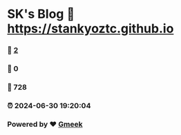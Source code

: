 # SK's Blog :link: https://stankyoztc.github.io 
### :page_facing_up: [2](https://stankyoztc.github.io/tag.html) 
### :speech_balloon: 0 
### :hibiscus: 728 
### :alarm_clock: 2024-06-30 19:20:04 
### Powered by :heart: [Gmeek](https://github.com/Meekdai/Gmeek)
